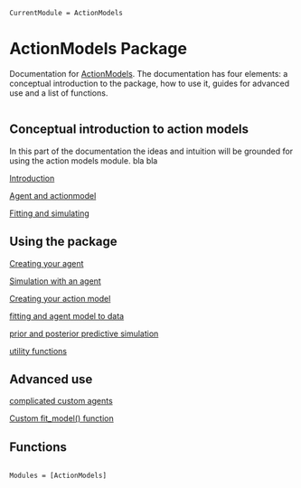 ```@meta
CurrentModule = ActionModels
```

# ActionModels Package

Documentation for [ActionModels](https://github.com/ilabcode/ActionModels.jl). The documentation has four elements: a conceptual introduction to the package, how to use it, guides for advanced use and a list of functions.

```@contents
```

## Conceptual introduction to action models

In this part of the documentation the ideas and intuition will be grounded for using the action models module. bla bla

[Introduction](Conceptual_introduction/Introduction.md)

[Agent and actionmodel](Conceptual_introduction/agent_and_actionmodel.md)

[Fitting and simulating](Conceptual_introduction/fitting_vs_simulating.md)


## Using the package

[Creating your agent](Using_the_package/Creating_your_agent.md)

[Simulation with an agent](Using_the_package/Simulation_with_an_agent.md)

[Creating your action model](Using_the_package/creating_own_action_model.md)

[fitting and agent model to data](Using_the_package/fitting_an_agent_model_to_data.md)

[prior and posterior predictive simulation](Using_the_package/prior_predictive_sim.md)

[utility functions](Using_the_package/variations_of_util.md)
## Advanced use

[complicated custom agents](Advanced_use/complicated_custom_agents.md)


[Custom fit_model() function](Advanced_use/custom_fit_model.md)
## Functions

```@index
```

```@autodocs
Modules = [ActionModels]
```
